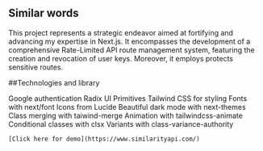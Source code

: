 ## Similar words

This project represents a strategic endeavor aimed at fortifying and advancing my expertise in Next.js. It encompasses the development of a comprehensive Rate-Limited API route management system, featuring the creation and revocation of user keys. Moreover, it employs protects sensitive routes.

##Technologies and library

Google authentication
Radix UI Primitives
Tailwind CSS for styling
Fonts with next/font
Icons from Lucide
Beautiful dark mode with next-themes
Class merging with taiwind-merge
Animation with tailwindcss-animate
Conditional classes with clsx
Variants with class-variance-authority

```
[Click here for demo](https://www.similarityapi.com/)

```
